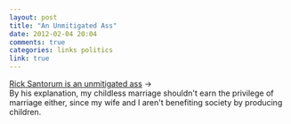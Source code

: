 ```yaml
---
layout: post
title: "An Unmitigated Ass"
date: 2012-02-04 20:04
comments: true
categories: links politics
link: true
---
```

[Rick Santorum is an unmitigated ass](http://thinkprogress.org/lgbt/2012/02/03/418688/santorum-gay-marriage-privilege/ "Gays don't deserve privilege of marriage since they don't benefit society") &rarr;  
By his explanation, my childless marriage shouldn't earn the privilege of marriage either, since my wife and I aren't benefiting society by producing children. 